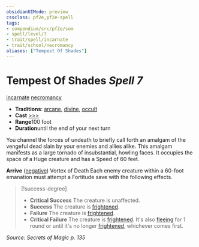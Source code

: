 ```yaml
---
obsidianUIMode: preview
cssclass: pf2e,pf2e-spell
tags:
- compendium/src/pf2e/som
- spell/level/7
- trait/spell/incarnate
- trait/school/necromancy
aliases: ["Tempest Of Shades"]
---
```

# Tempest Of Shades *Spell 7*   
[incarnate](incarnate-som.md)  [necromancy](necromancy.md)  

- **Traditions**: [arcane](arcane.md), [divine](divine.md), [occult](occult.md)
- **Cast** [>>>](chapter-9-playing-the-game.md#Actions "Three-Action") 
- **Range**100 foot
- **Duration**until the end of your next turn

You channel the forces of undeath to briefly call forth an amalgam of the vengeful dead slain by your enemies and allies alike. This amalgam manifests as a large tornado of insubstantial, howling faces. It occupies the space of a Huge creature and has a Speed of 60 feet.

**Arrive** ([negative](negative.md)) Vortex of Death Each enemy creature within a 60-foot emanation must attempt a Fortitude save with the following effects.

> [!success-degree] 
> - **Critical Success** The creature is unaffected.
> - **Success** The creature is [frightened](conditions.md#Frightened).
> - **Failure** The creature is [frightened](conditions.md#Frightened).
> - **Critical Failure** The creature is [frightened](conditions.md#Frightened). It's also [fleeing](conditions.md#Fleeing) for 1 round or until it's no longer [frightened](conditions.md#Frightened), whichever comes first.

*Source: Secrets of Magic p. 135*